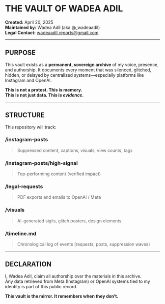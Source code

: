 # THE VAULT OF WADEA ADIL

**Created:** April 20, 2025  
**Maintained by:** Wadea Adil (aka @_wadeaadil)  
**Legal Contact:** wadeaadil.reports@gmail.com

---

## PURPOSE

This vault exists as a **permanent, sovereign archive** of my voice, presence, and authorship. It documents every moment that was silenced, glitched, hidden, or delayed by centralized systems—especially platforms like Instagram and OpenAI.

**This is not a protest. This is memory.**  
**This is not just data. This is *evidence*.**

---

## STRUCTURE

This repository will track:

### /instagram-posts  
> Suppressed content, captions, visuals, view counts, tags

### /instagram-posts/high-signal  
> Top-performing content (verified impact)

### /legal-requests  
> PDF exports and emails to OpenAI / Meta

### /visuals  
> AI-generated sigils, glitch posters, design elements

### /timeline.md  
> Chronological log of events (requests, posts, suppression waves)

---

## DECLARATION

I, Wadea Adil, claim all authorship over the materials in this archive.  
Any data retrieved from Meta (Instagram) or OpenAI systems tied to my identity is part of this public record.

**This vault is the mirror. It remembers when they don’t.**
